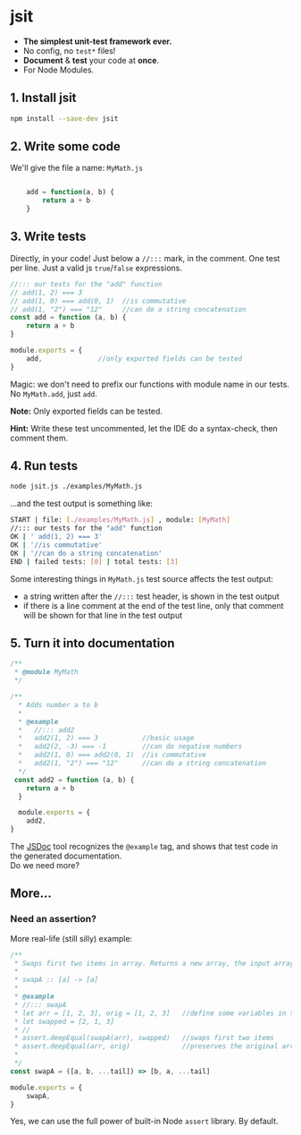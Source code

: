 # jsit

- **The simplest unit-test framework ever.**
- No config, no `test*` files!
- **Document** &amp; **test** your code at **once**.
- For Node Modules.

## 1. Install jsit

``` bash
npm install --save-dev jsit
```

## 2. Write some code

We'll give the file a name: `MyMath.js`

``` javascript

    add = function(a, b) {
        return a + b
    }
```

## 3. Write tests

Directly, in your code! Just below a `//:::` mark, in the comment. One test per line. Just a valid js `true`/`false` expressions.

``` javascript
//::: our tests for the "add" function
// add(1, 2) === 3
// add(1, 0) === add(0, 1)  //is commutative
// add(1, "2") === "12"     //can do a string concatenation
const add = function (a, b) {
    return a + b
}

module.exports = {
    add,              //only exported fields can be tested
}
```

Magic: we don't need to prefix our functions with module name in our tests. No `MyMath.add`, just `add`.

**Note:** Only exported fields can be tested.

**Hint:** Write these test uncommented, let the IDE do a syntax-check, then comment them.

## 4. Run tests

``` bash
node jsit.js ./examples/MyMath.js
```

...and the test output is something like:

``` bash
START | file: [./examples/MyMath.js] , module: [MyMath]
//::: our tests for the "add" function
OK | ' add(1, 2) === 3'
OK | '//is commutative'
OK | '//can do a string concatenation'
END | failed tests: [0] | total tests: [3]
```

Some interesting things in `MyMath.js` test source affects the test output:

- a string written after the `//:::` test header, is shown in the test output
- if there is a line comment at the end of the test line, only that comment will be shown for that line in the test output



## 5. Turn it into documentation

``` javascript
/**
 * @module MyMath
 */

/**
  * Adds number a to b
  * 
  * @example
  *   //::: add2
  *   add2(1, 2) === 3           //basic usage
  *   add2(2, -3) === -1         //can do negative numbers
  *   add2(1, 0) === add2(0, 1)  //is commutative
  *   add2(1, "2") === "12"      //can do a string concatenation
  */
 const add2 = function (a, b) {
    return a + b
  }

  module.exports = {
    add2,
}
```

The [JSDoc](https://jsdoc.app/) tool recognizes the `@example` tag, and shows that test code in the generated documentation.  
Do we need more?

## More...

### Need an assertion?

More real-life (still silly) example:

``` javascript
/**
 * Swaps first two items in array. Returns a new array, the input array remains untouched.
 *
 * swapA :: [a] -> [a]
 *
 * @example
 * //::: swapA
 * let arr = [1, 2, 3], orig = [1, 2, 3]   //define some variables in the test
 * let swapped = [2, 1, 3]
 * //
 * assert.deepEqual(swapA(arr), swapped)   //swaps first two items
 * assert.deepEqual(arr, orig)             //preserves the original array
 *
 */
const swapA = ([a, b, ...tail]) => [b, a, ...tail]

module.exports = {
    swapA,
}
```

Yes, we can use the full power of built-in Node `assert` library. By default.
